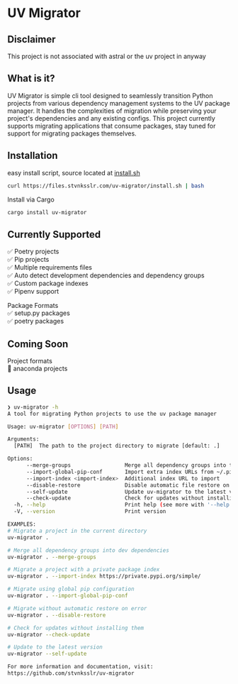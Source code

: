 # UV Migrator

## Disclaimer

This project is not associated with astral or the uv project in anyway

## What is it?

UV Migrator is simple cli tool designed to seamlessly transition Python projects from various dependency management systems to the UV package manager.
It handles the complexities of migration while preserving your project's dependencies and any existing configs. This project currently supports migrating
applications that consume packages, stay tuned for support for migrating packages themselves.

## Installation

easy install script, source located at [install.sh](https://github.com/stvnksslr/uv-migrator/blob/main/uv-migrator/install.sh)

```sh
curl https://files.stvnksslr.com/uv-migrator/install.sh | bash
```

Install via Cargo

```sh
cargo install uv-migrator
```

## Currently Supported

✅ Poetry projects  
✅ Pip projects  
✅ Multiple requirements files  
✅ Auto detect development dependencies and dependency groups  
✅ Custom package indexes  
✅ Pipenv support

Package Formats  
✅ setup.py packages  
✅ poetry packages

## Coming Soon

Project formats  
🔄 anaconda projects

## Usage

```sh
❯ uv-migrator -h
A tool for migrating Python projects to use the uv package manager

Usage: uv-migrator [OPTIONS] [PATH]

Arguments:
  [PATH]  The path to the project directory to migrate [default: .]

Options:
      --merge-groups                 Merge all dependency groups into the dev group
      --import-global-pip-conf       Import extra index URLs from ~/.pip/pip.conf
      --import-index <import-index>  Additional index URL to import
      --disable-restore              Disable automatic file restore on error
      --self-update                  Update uv-migrator to the latest version
      --check-update                 Check for updates without installing them
  -h, --help                         Print help (see more with '--help')
  -V, --version                      Print version

EXAMPLES:
# Migrate a project in the current directory
uv-migrator .

# Merge all dependency groups into dev dependencies
uv-migrator . --merge-groups

# Migrate a project with a private package index
uv-migrator . --import-index https://private.pypi.org/simple/

# Migrate using global pip configuration
uv-migrator . --import-global-pip-conf

# Migrate without automatic restore on error
uv-migrator . --disable-restore

# Check for updates without installing them
uv-migrator --check-update

# Update to the latest version
uv-migrator --self-update

For more information and documentation, visit:
https://github.com/stvnksslr/uv-migrator
```

